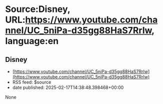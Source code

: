 # Source:Disney, URL:https://www.youtube.com/channel/UC_5niPa-d35gg88HaS7RrIw, language:en

## Disney
 - [https://www.youtube.com/channel/UC_5niPa-d35gg88HaS7RrIw](https://www.youtube.com/channel/UC_5niPa-d35gg88HaS7RrIw)
 - RSS feed: $source
 - date published: 2025-02-17T14:38:48.398468+00:00

None

